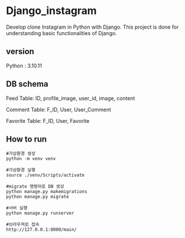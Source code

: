 # Django_instagram
Develop clone Instagram in Python with Django.
This project is done for understanding basic functionalities of Django.
## version
Python : 3.10.11

## DB schema
Feed Table: ID, profile_image, user_id, image, content


Comment Table: F_ID, User, User_Comment


Favorite Table: F_ID, User, Favorite 

## How to run
    #가상환경 생성 
    python -m venv venv

    #가상환경 실행
    source ./venv/Scripts/activate
    
    #migrate 명령어로 DB 생성
    python manage.py makemigrations
    python manage.py migrate
    
    #서버 실행
    python manage.py runserver
    
    #브라우져로 접속
    http://127.0.0.1:8000/main/
